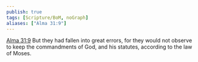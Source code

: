 ```yaml
---
publish: true
tags: [Scripture/BoM, noGraph]
aliases: ["Alma 31:9"]
---
```

[Alma 31:9](https://churchofjesuschrist.org/study/scriptures/bofm/alma/31?lang=eng&id=p9#p9) But they had fallen into great errors, for they would not observe to keep the commandments of God, and his statutes, according to the law of Moses.
